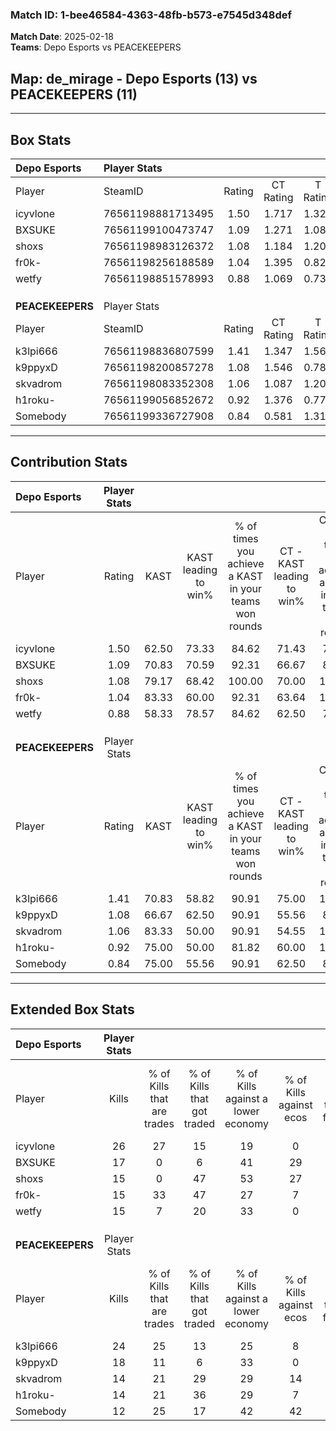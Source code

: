 ### Match ID: 1-bee46584-4363-48fb-b573-e7545d348def  
**Match Date**: 2025-02-18  
**Teams**: Depo Esports vs PEACEKEEPERS  

## **Map**: de_mirage - Depo Esports (13) vs PEACEKEEPERS (11)  
---  

## Box Stats  

| **Depo Esports** | Player Stats      |        |           |          |       |       |       |         |        |      |     |
| :- | :- | :-: | :-: | :-: | :-: | :-: | :-: | :-: | :-: | :-: | :-: |
| Player           | SteamID           | Rating | CT Rating | T Rating | KAST  |  ADR  | Kills | Assists | Deaths | K/D  | HS% |
| icyvlone         | 76561198881713495 |  1.50  |   1.717   |  1.321   | 62.50 | 106.7 |  26   |    3    |   14   | 1.86 | 73  |
| BXSUKE           | 76561199100473747 |  1.09  |   1.271   |  1.085   | 70.83 | 77.8  |  17   |    6    |   17   | 1.00 | 58  |
| shoxs            | 76561198983126372 |  1.08  |   1.184   |  1.204   | 79.17 | 78.6  |  15   |    7    |   17   | 0.88 | 60  |
| fr0k-            | 76561198256188589 |  1.04  |   1.395   |  0.827   | 83.33 | 69.6  |  15   |    8    |   19   | 0.79 | 73  |
| wetfy            | 76561198851578993 |  0.88  |   1.069   |  0.734   | 58.33 | 55.2  |  15   |    2    |   15   | 1.00 | 33  |
|                  |                   |        |           |          |       |       |       |         |        |      |     |
|                  |                   |        |           |          |       |       |       |         |        |      |     |
|                  |                   |        |           |          |       |       |       |         |        |      |     |
| **PEACEKEEPERS** | Player Stats      |        |           |          |       |       |       |         |        |      |     |
| Player           | SteamID           | Rating | CT Rating | T Rating | KAST  |  ADR  | Kills | Assists | Deaths | K/D  | HS% |
| k3lpi666         | 76561198836807599 |  1.41  |   1.347   |  1.566   | 70.83 | 104.5 |  24   |    3    |   17   | 1.41 | 62  |
| k9ppyxD          | 76561198200857278 |  1.08  |   1.546   |  0.787   | 66.67 | 83.3  |  18   |    3    |   18   | 1.00 | 22  |
| skvadrom         | 76561198083352308 |  1.06  |   1.087   |  1.207   | 83.33 | 69.6  |  14   |    4    |   16   | 0.88 | 71  |
| h1roku-          | 76561199056852672 |  0.92  |   1.376   |  0.770   | 75.00 | 73.5  |  14   |    3    |   20   | 0.70 | 64  |
| Somebody         | 76561199336727908 |  0.84  |   0.581   |  1.315   | 75.00 | 46.3  |  12   |    6    |   17   | 0.71 | 58  |
---  

## Contribution Stats  

| **Depo Esports** | Player Stats |       |                      |                                                        |                           |                                                             |                          |                                                            |
| :- | :-: | :-: | :-: | :-: | :-: | :-: | :-: | :-: |
| Player           |    Rating    | KAST  | KAST leading to win% | % of times you achieve a KAST in your teams won rounds | CT - KAST leading to win% | CT - % of times you achieve a KAST in your teams won rounds | T - KAST leading to win% | T - % of times you achieve a KAST in your teams won rounds |
| icyvlone         |     1.50     | 62.50 |        73.33         |                         84.62                          |           71.43           |                            71.43                            |          75.00           |                           100.00                           |
| BXSUKE           |     1.09     | 70.83 |        70.59         |                         92.31                          |           66.67           |                            85.71                            |          75.00           |                           100.00                           |
| shoxs            |     1.08     | 79.17 |        68.42         |                         100.00                         |           70.00           |                           100.00                            |          66.67           |                           100.00                           |
| fr0k-            |     1.04     | 83.33 |        60.00         |                         92.31                          |           63.64           |                           100.00                            |          55.56           |                           83.33                            |
| wetfy            |     0.88     | 58.33 |        78.57         |                         84.62                          |           62.50           |                            71.43                            |          100.00          |                           100.00                           |
|                  |              |       |                      |                                                        |                           |                                                             |                          |                                                            |
|                  |              |       |                      |                                                        |                           |                                                             |                          |                                                            |
|                  |              |       |                      |                                                        |                           |                                                             |                          |                                                            |
| **PEACEKEEPERS** | Player Stats |       |                      |                                                        |                           |                                                             |                          |                                                            |
| Player           |    Rating    | KAST  | KAST leading to win% | % of times you achieve a KAST in your teams won rounds | CT - KAST leading to win% | CT - % of times you achieve a KAST in your teams won rounds | T - KAST leading to win% | T - % of times you achieve a KAST in your teams won rounds |
| k3lpi666         |     1.41     | 70.83 |        58.82         |                         90.91                          |           75.00           |                           100.00                            |          44.44           |                           80.00                            |
| k9ppyxD          |     1.08     | 66.67 |        62.50         |                         90.91                          |           55.56           |                            83.33                            |          71.43           |                           100.00                           |
| skvadrom         |     1.06     | 83.33 |        50.00         |                         90.91                          |           54.55           |                           100.00                            |          44.44           |                           80.00                            |
| h1roku-          |     0.92     | 75.00 |        50.00         |                         81.82                          |           60.00           |                           100.00                            |          37.50           |                           60.00                            |
| Somebody         |     0.84     | 75.00 |        55.56         |                         90.91                          |           62.50           |                            83.33                            |          50.00           |                           100.00                           |
---  

## Extended Box Stats  

| **Depo Esports** | Player Stats |                            |                            |                                    |                         |                              |                                 |        |                             |                                     |                          |                               |                            |
| :- | :-: | :-: | :-: | :-: | :-: | :-: | :-: | :-: | :-: | :-: | :-: | :-: | :-: |
| Player           |    Kills     | % of Kills that are trades | % of Kills that got traded | % of Kills against a lower economy | % of Kills against ecos | % of Kills that are flawless | % of Kills that are close duels | Deaths | % of Deaths that get traded | % of Deaths against a lower economy | % of Deaths against ecos | % of Deaths that are flawless | % of Deaths that are close |
| icyvlone         |      26      |             27             |             15             |                 19                 |            0            |              69              |                8                |   14   |             14              |                 14                  |            0             |              71               |             0              |
| BXSUKE           |      17      |             0              |             6              |                 41                 |           29            |              53              |                6                |   17   |             24              |                 29                  |            0             |              71               |             6              |
| shoxs            |      15      |             0              |             47             |                 53                 |           27            |              60              |                7                |   17   |             29              |                 35                  |            6             |              59               |             12             |
| fr0k-            |      15      |             33             |             47             |                 27                 |            7            |              67              |                0                |   19   |             16              |                 21                  |            0             |              68               |             11             |
| wetfy            |      15      |             7              |             20             |                 33                 |            0            |              80              |                7                |   15   |              7              |                 27                  |            7             |              93               |             0              |
|                  |              |                            |                            |                                    |                         |                              |                                 |        |                             |                                     |                          |                               |                            |
|                  |              |                            |                            |                                    |                         |                              |                                 |        |                             |                                     |                          |                               |                            |
|                  |              |                            |                            |                                    |                         |                              |                                 |        |                             |                                     |                          |                               |                            |
| **PEACEKEEPERS** | Player Stats |                            |                            |                                    |                         |                              |                                 |        |                             |                                     |                          |                               |                            |
| Player           |    Kills     | % of Kills that are trades | % of Kills that got traded | % of Kills against a lower economy | % of Kills against ecos | % of Kills that are flawless | % of Kills that are close duels | Deaths | % of Deaths that get traded | % of Deaths against a lower economy | % of Deaths against ecos | % of Deaths that are flawless | % of Deaths that are close |
| k3lpi666         |      24      |             25             |             13             |                 25                 |            8            |              88              |                4                |   17   |             12              |                  6                  |            0             |              65               |             6              |
| k9ppyxD          |      18      |             11             |             6              |                 33                 |            0            |              78              |                0                |   18   |             22              |                 17                  |            11            |              72               |             0              |
| skvadrom         |      14      |             21             |             29             |                 29                 |           14            |              57              |               14                |   16   |             25              |                  0                  |            0             |              69               |             13             |
| h1roku-          |      14      |             21             |             36             |                 29                 |            7            |              50              |               14                |   20   |             35              |                 10                  |            5             |              55               |             10             |
| Somebody         |      12      |             25             |             17             |                 42                 |           42            |              67              |                0                |   17   |             29              |                 12                  |            6             |              71               |             0              |
